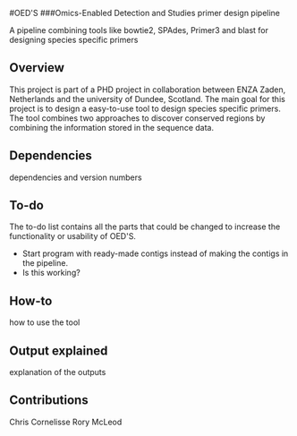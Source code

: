 #OED'S
###Omics-Enabled Detection and Studies primer design pipeline

A pipeline combining tools like bowtie2, SPAdes, Primer3 and blast for designing species specific primers

## Overview

This project is part of a PHD project in collaboration between ENZA Zaden, Netherlands and the university of Dundee, Scotland.
The main goal for this project is to design a easy-to-use tool to design species specific primers.
The tool combines two approaches to discover conserved regions by combining the information stored in the sequence data.

## Dependencies

dependencies and version numbers

## To-do

The to-do list contains all the parts that could be changed to increase the functionality or usability of OED'S.

* Start program with ready-made contigs instead of making the contigs in the pipeline. 
 * Is this working?

## How-to

how to use the tool

## Output explained

explanation of the outputs

## Contributions

Chris Cornelisse
Rory McLeod
